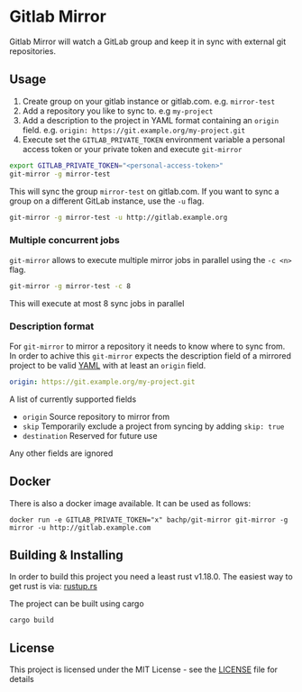 # Gitlab Mirror

Gitlab Mirror will watch a GitLab group and keep it in sync with external git repositories.

## Usage

1. Create group on your gitlab instance or gitlab.com. e.g. `mirror-test`
2. Add a repository you like to sync to. e.g `my-project`
3. Add a description to the project in YAML format containing an `origin` field. e.g. `origin: https://git.example.org/my-project.git`
4. Execute  set the `GITLAB_PRIVATE_TOKEN` environment variable a personal access token or your private token and execute `git-mirror`

``` sh
export GITLAB_PRIVATE_TOKEN="<personal-access-token>"
git-mirror -g mirror-test
```

This will sync the group `mirror-test` on gitlab.com. If you want to sync a group on a different GitLab instance, use the `-u` flag.

``` sh
git-mirror -g mirror-test -u http://gitlab.example.org
```

### Multiple concurrent jobs

`git-mirror` allows to execute multiple mirror jobs in parallel using the `-c <n>` flag.

``` sh
git-mirror -g mirror-test -c 8
```

This will execute at most 8 sync jobs in parallel

### Description format

For `git-mirror` to mirror a repository it needs to know where to sync from.
In order to achive this `git-mirror` expects the description field of a mirrored project to
be valid [YAML](http://yaml.org/) with at least an `origin` field.

``` yaml
origin: https://git.example.org/my-project.git
```

A list of currently supported fields

- `origin` Source repository to mirror from
- `skip`   Temporarily exclude a project from syncing by adding `skip: true`
- `destination` Reserved for future use

Any other fields are ignored

## Docker

There is also a docker image available. It can be used as follows:

```
docker run -e GITLAB_PRIVATE_TOKEN="x" bachp/git-mirror git-mirror -g mirror -u http://gitlab.example.com
```

## Building & Installing

In order to build this project you need a least rust v1.18.0. The easiest way to get rust is via: [rustup.rs](http://rustup.rs/)

The project can be built using cargo

```
cargo build
```

## License

This project is licensed under the MIT License - see the [LICENSE](LICENSE) file for details
